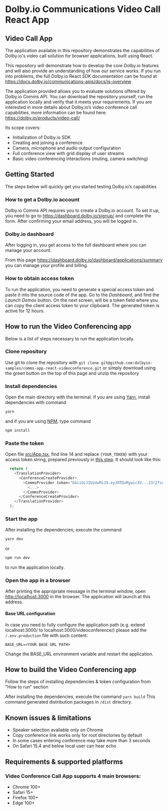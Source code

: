 # Dolby.io Communications Video Call React App

## Video Call App

The application available in this repository demonstrates the capabilities of Dolby.io's video call solution for browser applications, built using React.

This repository will demonstrate how to develop the core Dolby.io features and will also provide an understanding of how our service works. If you run into problems, the full Dolby.io React SDK documentation can be found at <https://docs.dolby.io/communications-apis/docs/js-overview>

The application provided allows you to evaluate solutions offered by Dolby.io Comms API. You can download the repository yourself, run the application locally and verify that it meets your requirements. If you are interested in more details about Dolby.io’s video conference call capabilities, more information can be found here:
<https://dolby.io/products/video-call/>

Its scope covers:

- Initialization of Dolby.io SDK
- Creating and joining a conference
- Camera, microphone and audio output configuration
- Full conference view with grid display of user streams
- Basic video conferencing interactions (muting, camera switching)

## Getting Started

The steps below will quickly get you started testing Dolby.io’s capabilities

### How to get a Dolby.io account

Dolby.io Comms API requires you to create a Dolby.io account.
To set it up, you need to go to <https://dashboard.dolby.io/signup/> and complete the form. After confirming your email address, you will be logged in.

### Dolby.io dashboard

After logging in, you get access to the full dashboard where you can manage your account.

From this page <https://dashboard.dolby.io/dashboard/applications/summary> you can manage your profile and billing.

### How to obtain access token

To run the application, you need to generate a special access token and paste it into the source code of the app. Go to the _Dashboard_, and find the _Launch Demos_ button. On the next screen, will be a token field where you can copy the client access token to your clipboard. The generated token is active for 12 hours.

## How to run the Video Conferencing app

Below is a list of steps necessary to run the application locally.

### Clone repository

Use git to clone the repository with
`git clone git@github.com:dolbyio-samples/comms-app-react-videoconference.git`
or simply download using the green button on the top of this page and unzip the repository

### Install dependencies

Open the main directory with the terminal. If you are using [Yarn](https://yarnpkg.com/), install dependencies with command

```bash
yarn
```

and if you are using [NPM](https://www.npmjs.com/), type command

```bash
npm install
```

### Paste the token

Open file [src/App.tsx](https://github.com/dolbyio-samples/comms-app-react-videoconference/blob/main/src/App.tsx), find line 14 and replace `{YOUR_TOKEN}` with your access token string, prepared previously in [this step](#how-to-obtain-access-token). It should look like this:

```javascript
  return (
    <TranslationProvider>
      <ConferenceCreateProvider>
        <CommsProvider token="bGciOiJIUzUxMiJ9.eyJOTQxMywic3V...23r2fsdvsdfsfdsvfd">
          <...>
        </CommsProvider>
      </ConferenceCreateProvider>
    </TranslationProvider>
  );
```

### Start the app

After installing the dependencies, execute the command

```bash
yarn dev
```

or

```bash
npm run dev
```

to run the application locally.

### Open the app in a browser

After printing the appropriate message in the terminal window, open <http://localhost:3000> in the browser. The application will launch at this address.

#### Base URL configuration

In case you need to fully configure the application path (e.g. extend localhost:3000/ to localhost:3000/videoconference/) please add the `/.env.production` file with such content:

```
BASE_URL=<YOUR BASE URL PATH>
```

Change the BASE_URL environment variable and restart the application.

## How to build the Video Conferencing app

Follow the steps of installing dependencies & token configuration from "How to run" section

After installing the dependencies, execute the command
`yarn build`
This command generated distribution packages in `/dist` directory.

## Known issues & limitations

- Speaker selection available only on Chrome
- Copy conference link works only for root directories by default
- In some cases entering conference may take more than 3 seconds
- On Safari 15.4 and below local user can hear echo

## Requirements & supported platforms

### Video Conference Call App supports 4 main browsers:

- Chrome 100+
- Safari 15+
- Firefox 100+
- Edge 100+
